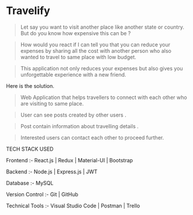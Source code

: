 # Travelify
>Let say you want to visit another place like another state or 
country. But do you know how expensive this can be ?

>How would you react if I can tell you that you can reduce 
your expenses by sharing all the cost with another person 
who also wanted to travel to same place with low budget.

>This application not only reduces your expenses but also 
gives you unforgettable experience with a new friend.

Here is the solution.
>Web Application that helps travellers to connect with each 
other who are visiting to same place.

>User can see posts created by other users .

>Post contain information about travelling details .

>Interested users can contact each other to proceed further.
 
 TECH STACK USED
 
 Frontend :-  React.js | Redux | Material-UI | Bootstrap
 
 Backend :- Node.js | Express.js | JWT 
 
 Database :- MySQL 
 
 Version Control :- Git | GitHub 
 
 Technical Tools :- Visual Studio Code | Postman | Trello
